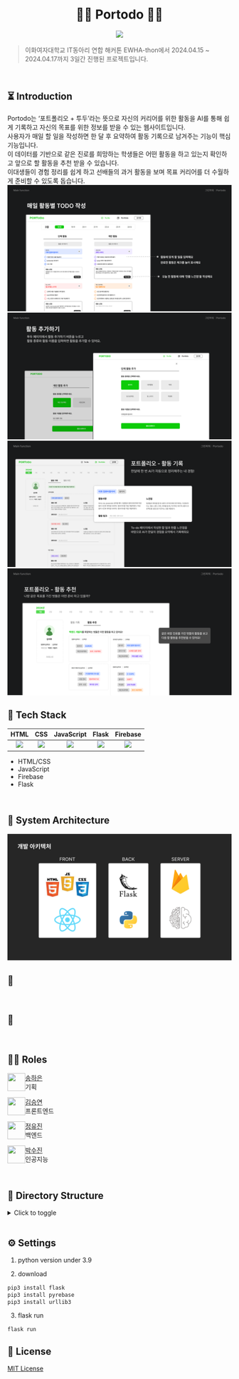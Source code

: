 <div align="center">
  
# 🧚🏻 Portodo 🧚🏻

<img src='https://ifh.cc/g/1zLD7J.jpg' border='0'><br>
</div>

> 이화여자대학교 IT동아리 연합 해커톤 EWHA-thon에서 2024.04.15 ~ 2024.04.17까지 3일간 진행된 프로젝트입니다.

<br>

## ⏳ Introduction
Portodo는 ‘포트폴리오 + 투두’라는 뜻으로 자신의 커리어를 위한 활동을 AI를 통해 쉽게 기록하고 자신의 목표를 위한 정보를 받을 수 있는 웹사이트입니다. <br>
사용자가 매일 할 일을 작성하면 한 달 후 요약하여 활동 기록으로 남겨주는 기능이 핵심 기능입니다. <br>
이 데이터를 기반으로 같은 진로를 희망하는 학생들은 어떤 활동을 하고 있는지 확인하고 앞으로 할 활동을 추천 받을 수 있습니다.<br>
이대생들이 경험 정리를 쉽게 하고 선배들의 과거 활동을 보며 목표 커리어를 더 수월하게 준비할 수 있도록 돕습니다. 
![alt text](<Slide 16_9 - 31.png>) ![alt text](<Slide 16_9 - 35.png>) ![alt text](<Slide 16_9 - 32.png>) ![alt text](<Slide 16_9 - 33.png>)
<br>

## 📍 Tech Stack

| HTML | CSS | JavaScript | Flask | Firebase |
|:--:|:--:|:--:|:--:|:--:|
|<img height="50px" src="https://cdn.svgporn.com/logos/html-5.svg">|<img height="50px" src="https://cdn.svgporn.com/logos/css-3.svg">|<img height="50px" src="https://cdn.svgporn.com/logos/javascript.svg">|<img height="50px" src="https://cdn.svgporn.com/logos/flask.svg">|<img height="50px" src="https://cdn.svgporn.com/logos/firebase.svg">|

- HTML/CSS
- JavaScript
- Firebase
- Flask

<br>



## 📍 System Architecture
![alt text](<Slide 16_9 - 37.png>)
<br>



## 📍

<br>



## 📍 

<br>

## 👩‍💻 Roles
<img align="left" width="40" height="40" src="https://avatars.githubusercontent.com/u/67866773?v=4">

[송하은](https://github.com/) <br> 기획 <br>

<img align="left" width="40" height="40" src="https://avatars.githubusercontent.com/u/67866773?v=4">

[김승연](https://github.com/bleuxsy) <br> 프론트엔드 <br> 

<img align="left" width="40" height="40" src="https://avatars.githubusercontent.com/u/67866773?v=4">

[정유진](https://github.com/) <br> 백엔드 <br>

<img align="left" width="40" height="40" src="https://avatars.githubusercontent.com/u/67866773?v=4">

[박수진](https://github.com/mutjin08) <br> 인공지능 <br> 

  <br>

## 📁 Directory Structure

<details>
  <summary>Click to toggle</summary>
  <pre>
├── app.py
├── authentication
│   └── firebase_auth.json
├── database.py
├── package-lock.json
├── package.json
├── static
│   ├── css
│   │   ├── grid.css
│   │   ├── group_insert.css
│   │   ├── login.css
│   │   ├── main.css
│   │   ├── personal_insert.css
│   │   ├── todo.css
│   │   ├── todo_insert.css
│   │   ├── todo_portfolio.css
│   │   └── todo_portfoliowrite.css
│   └── images
│       ├── Folder.png
│       ├── check-circle.png
│       ├── check.png
│       ├── circle.png
│       ├── green.png
│       ├── people.png
│       ├── pofo.png
│       └── x-close.png
└── templates
    ├── grid.html
    ├── group_insert.html
    ├── group_todo_insert.html
    ├── index.html
    ├── login.html
    ├── main.html
    ├── navbar.html
    ├── personal_insert.html
    ├── personal_todo_insert.html
    ├── todo.html
    ├── todo_portfolio.html
    └── todo_portfoliowrite.html
</pre>
</details>

  <br>

## ⚙️ Settings

1. python version under 3.9

2. download
```
pip3 install flask
pip3 install pyrebase
pip3 install urllib3
```

3. flask run
```
flask run
```


## 🔗 License

<a  href="https://github.com/EwhaGreen/front/blob/main/LICENSE">MIT License</a>
